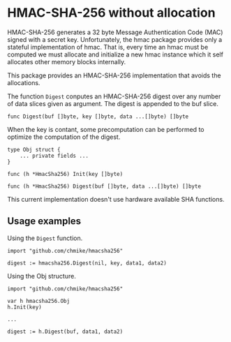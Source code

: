 # HMAC-SHA-256 without allocation

HMAC-SHA-256 generates a 32 byte Message Authentication Code (MAC) signed
with a secret key. Unfortunately, the hmac package provides only a stateful
implementation of hmac. That is, every time an hmac must be computed we
must allocate and initialize a new hmac instance which it self allocates
other memory blocks internally.

This package provides an HMAC-SHA-256 implementation that avoids the 
allocations. 

The function `Digest` conputes an HMAC-SHA-256 digest over any number of
data slices given as argument. The digest is appended to the buf slice.

    func Digest(buf []byte, key []byte, data ...[]byte) []byte

When the key is contant, some precomputation can be performed to optimize
the computation of the digest. 

    type Obj struct {
        ... private fields ...
    }

    func (h *HmacSha256) Init(key []byte)

    func (h *HmacSha256) Digest(buf []byte, data ...[]byte) []byte

This current implementation doesn't use hardware available SHA functions.

## Usage examples

Using the `Digest` function.

    import "github.com/chmike/hmacsha256"

    digest := hmacsha256.Digest(nil, key, data1, data2)


Using the Obj structure. 


    import "github.com/chmike/hmacsha256"
     
    var h hmacsha256.Obj
    h.Init(key)

    ...

    digest := h.Digest(buf, data1, data2)

